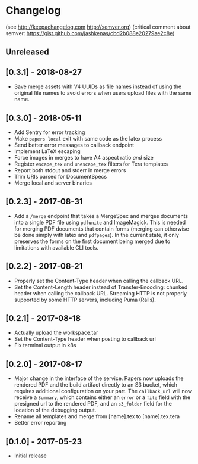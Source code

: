 # Changelog

(see http://keepachangelog.com http://semver.org)
(critical comment about semver: https://gist.github.com/jashkenas/cbd2b088e20279ae2c8e)

## Unreleased

## [0.3.1] - 2018-08-27
- Save merge assets with V4 UUIDs as file names instead of using the original
  file names to avoid errors when users upload files with the same name.

## [0.3.0] - 2018-05-11
- Add Sentry for error tracking
- Make `papers local` exit with same code as the latex process
- Send better error messages to callback endpoint
- Implement LaTeX escaping
- Force images in merges to have A4 aspect ratio *and* size
- Register `escape_tex` and `unescape_tex` filters for Tera templates
- Report both stdout and stderr in merge errors
- Trim URIs parsed for DocumentSpecs
- Merge local and server binaries

## [0.2.3] - 2017-08-31
- Add a `/merge` endpoint that takes a MergeSpec and merges documents into a
  single PDF file using `pdfunite` and ImageMagick. This is needed for merging
  PDF documents that contain forms (merging can otherwise be done simply with
  latex and `pdfpages`). In the current state, it only preserves the forms on
  the first document being merged due to limitations with available CLI tools.

## [0.2.2] - 2017-08-21
- Properly set the Content-Type header when calling the callback URL.
- Set the Content-Length header instead of Transfer-Encoding: chunked header
  when calling the callback URL. Streaming HTTP is not properly supported by
  some HTTP servers, including Puma (Rails).

## [0.2.1] - 2017-08-18
- Actually upload the workspace.tar
- Set the Content-Type header when posting to callback url
- Fix terminal output in k8s

## [0.2.0] - 2017-08-17
- Major change in the interface of the service. Papers now uploads the rendered
  PDF and the build artifact directly to an S3 bucket, which requires
  additional configuration on your part. The `callback_url` will now receive a
  `Summary`, which contains either an `error` or a `file` field with the
  presigned url to the rendered PDF, and an `s3_folder` field for the location
  of the debugging output.
- Rename all templates and merge from [name].tex to [name].tex.tera
- Better error reporting

## [0.1.0] - 2017-05-23
- Initial release
